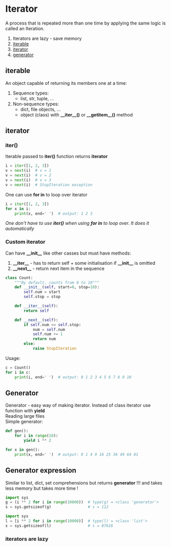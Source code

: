 # Iterator
A process that is repeated more than one time by applying the same logic is called an Iteration.  
1. Iterators are lazy - save memory
2. [iterable](#iterable)  
3. [iterator](#iterator)  
4. [generator](#generator)  

## iterable  
An object capable of returning its members one at a time:
1. Sequence types:  
   + list, str, tuple, ...  
2. Non-sequence types:
   + dict, file objects, ...
   + object (class) with **\_\_iter\_\_()** or **\_\_getitem\_\_()** method  

## iterator 
### iter()
Iterable passed to **iter()** function returns **iterator** 
```python
i = iter([1, 2, 3])
v = next(i)  # v = 1
v = next(i)  # v = 2
v = next(i)  # v = 3
v = next(i)  # StopIteration exception
```
One can use **for in** to loop over iterator
```python
i = iter([1, 2, 3])
for x in i:
    print(x, end=' ')  # output: 1 2 3 
```
*One don't have to use **iter()** when using **for in** to loop over. It does it automatically*
### Custom iterator
Can have **\_\_init\_\_** like other casses but must have methods:
1. **\_\_iter\_\_** - has to return self + some initialisation if **\_\_init\_\_** is omitted
2. **\_\_next\_\_** - return next item in the sequence
```python
class Count:
    """By default, counts from 0 to 10"""
    def __init__(self, start=0, stop=10):
        self.num = start
        self.stop = stop

    def __iter__(self):
        return self

    def __next__(self):
        if self.num <= self.stop:
            num = self.num
            self.num += 1
            return num
        else:
            raise StopIteration
```
Usage:
```python
c = Count()
for i in c:
    print(i, end=' ')  # output: 0 1 2 3 4 5 6 7 8 9 10
```
## Generator
Generator - easy way of making iterator. Instead of class iterator use function with **yield**  
Reading large files  
Simple generator:  
```python
def gen():
    for i in range(10):
        yield i ** 2

for x in gen():
    print(x, end=' ')  # output: 0 1 4 9 16 25 36 49 64 81
```
## Generator expression
Similar to list, dict, set comprehensions but returns **generator** !!! and takes less memory but takes more time !
```python
import sys
g = (i ** 2 for i in range(10000))  # type(g) = <class 'generator'>
s = sys.getsizeof(g)                # s = 112
```
```python
import sys
l = [i ** 2 for i in range(10000)]  # type(l) = <class 'list'>
s = sys.getsizeof(l)                # s = 87616
```
### iterators are lazy